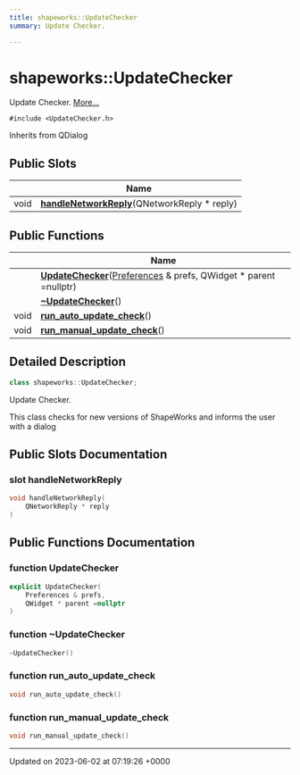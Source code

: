 ```yaml
---
title: shapeworks::UpdateChecker
summary: Update Checker. 

---
```


# shapeworks::UpdateChecker



Update Checker.  [More...](#detailed-description)


`#include <UpdateChecker.h>`

Inherits from QDialog

## Public Slots

|                | Name           |
| -------------- | -------------- |
| void | **[handleNetworkReply](../Classes/classshapeworks_1_1UpdateChecker.md#slot-handlenetworkreply)**(QNetworkReply * reply) |

## Public Functions

|                | Name           |
| -------------- | -------------- |
| | **[UpdateChecker](../Classes/classshapeworks_1_1UpdateChecker.md#function-updatechecker)**([Preferences](../Classes/classPreferences.md) & prefs, QWidget * parent =nullptr) |
| | **[~UpdateChecker](../Classes/classshapeworks_1_1UpdateChecker.md#function-~updatechecker)**() |
| void | **[run_auto_update_check](../Classes/classshapeworks_1_1UpdateChecker.md#function-run-auto-update-check)**() |
| void | **[run_manual_update_check](../Classes/classshapeworks_1_1UpdateChecker.md#function-run-manual-update-check)**() |

## Detailed Description

```cpp
class shapeworks::UpdateChecker;
```

Update Checker. 

This class checks for new versions of ShapeWorks and informs the user with a dialog 

## Public Slots Documentation

### slot handleNetworkReply

```cpp
void handleNetworkReply(
    QNetworkReply * reply
)
```


## Public Functions Documentation

### function UpdateChecker

```cpp
explicit UpdateChecker(
    Preferences & prefs,
    QWidget * parent =nullptr
)
```


### function ~UpdateChecker

```cpp
~UpdateChecker()
```


### function run_auto_update_check

```cpp
void run_auto_update_check()
```


### function run_manual_update_check

```cpp
void run_manual_update_check()
```


-------------------------------

Updated on 2023-06-02 at 07:19:26 +0000